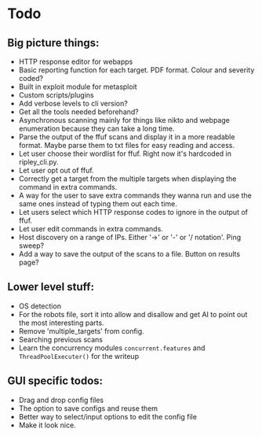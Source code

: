 # Todo

## Big picture things:
- HTTP response editor for webapps
- Basic reporting function for each target. PDF format. Colour and severity coded?
- Built in exploit module for metasploit
- Custom scripts/plugins
- Add verbose levels to cli version?
- Get all the tools needed beforehand?
- Asynchronous scanning mainly for things like nikto and webpage enumeration because they can take a long time.
- Parse the output of the ffuf scans and display it in a more readable format. Maybe parse them to txt files for easy reading and access.
- Let user choose their wordlist for ffuf. Right now it's hardcoded in ripley_cli.py.
- Let user opt out of ffuf.
- Correctly get a target from the multiple targets when displaying the command in extra commands.
- A way for the user to save extra commands they wanna run and use the same ones instead of typing them out each time.
- Let users select which HTTP response codes to ignore in the output of ffuf.
- Let user edit commands in extra commands.
- Host discovery on a range of IPs. Either '->' or '-' or '/ notation'. Ping sweep?
- Add a way to save the output of the scans to a file. Button on results page?


## Lower level stuff:
- OS detection
- For the robots file, sort it into allow and disallow and get AI to point out the most interesting parts. 
- Remove 'multiple_targets' from config.
- Searching previous scans
- Learn the concurrency modules `concurrent.features` and `ThreadPoolExecuter()` for the writeup

## GUI specific todos:
- Drag and drop config files
- The option to save configs and reuse them
- Better way to select/input options to edit the config file
- Make it look nice.